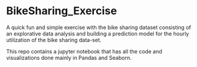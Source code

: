 # BikeSharing_Exercise
A quick fun and simple exercise with the bike sharing dataset consisting of an explorative data analysis and building a prediction model for the hourly utilization of the bike sharing data-set.

This repo contains a jupyter notebook that has all the code and visualizations done mainly in Pandas and Seaborn.
